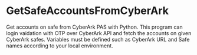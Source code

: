 # GetSafeAccountsFromCyberArk

Get accounts on safe from CyberArk PAS with Python. This program can login vaidation with OTP over CyberArk API and fetch the accounts on given CyberArk safes.
Variables must be defined such as CyberArk URL and Safe names according to your local environment.
